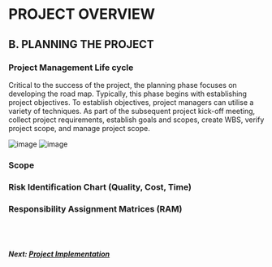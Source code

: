 # PROJECT OVERVIEW
## B. PLANNING THE PROJECT

### Project Management Life cycle

Critical to the success of the project, the planning phase focuses on developing the road map. Typically, this phase begins with establishing project objectives. To establish objectives, project managers can utilise a variety of techniques. As part of the subsequent project kick-off meeting, collect project requirements, establish goals and scopes, create WBS, verify project scope, and manage project scope.


![image](https://user-images.githubusercontent.com/94745847/209503930-20a7a2ad-0ed3-4736-8c73-0a307f20f7b1.png)
![image](https://user-images.githubusercontent.com/94745847/209503968-fc561afa-f2d9-4598-9aed-5b5f652a36d0.png)


### Scope

### Risk Identification Chart (Quality, Cost, Time)

### Responsibility Assignment Matrices (RAM)

<br><br>
##### Next: [Project Implementation](C-PROJECT_IMPLEMENTATION.md)









 
